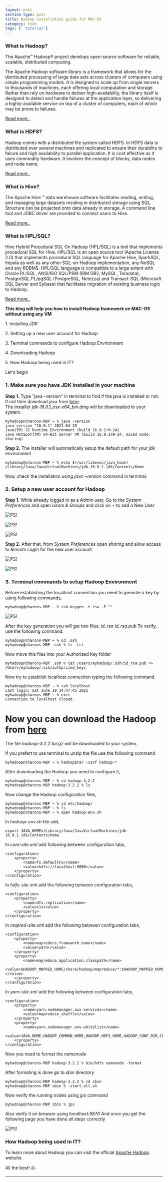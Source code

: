 ```yaml
---
layout: post
section-type: post
title: Hadoop installation guide for MAC-OS
category: tech
tags: [ 'tutorial']
---
```


### What is Hadoop?

The Apache™ Hadoop® project develops open-source software for reliable, scalable, distributed computing.

The Apache Hadoop software library is a framework that allows for the distributed processing of large data sets across clusters of computers using simple programming models. It is designed to scale up from single servers to thousands of machines, each offering local computation and storage. Rather than rely on hardware to deliver high-availability, the library itself is designed to detect and handle failures at the application layer, so delivering a highly-available service on top of a cluster of computers, each of which may be prone to failures.

[Read more..](https://hadoop.apache.org/)

### What is HDFS?

Hadoop comes with a distributed file system called HDFS. In HDFS data is distributed over several machines and replicated to ensure their durability to failure and high availability to parallel application. It is cost effective as it uses commodity hardware. It involves the concept of blocks, data nodes and node name.

[Read more..](https://hadoop.apache.org/docs/r1.2.1/hdfs_design.html)


### What is Hive?

The Apache Hive ™ data warehouse software facilitates reading, writing, and managing large datasets residing in distributed storage using SQL. Structure can be projected onto data already in storage. A command line tool and JDBC driver are provided to connect users to Hive.

[Read more..](https://hive.apache.org/)

### What is HPL/SQL?

Hive Hybrid Procedural SQL On Hadoop (HPL/SQL) is a tool that implements procedural SQL for Hive. HPL/SQL is an open source tool (Apache License 2.0) that implements procedural SQL language for Apache Hive, SparkSQL, Impala as well as any other SQL-on-Hadoop implementation, any NoSQL and any RDBMS. HPL/SQL language is compatible to a large extent with Oracle PL/SQL, ANSI/ISO SQL/PSM (IBM DB2, MySQL, Teradata), PostgreSQL PL/pgSQL (PostgreSQL, Netezza) and Transact-SQL (Microsoft SQL Server and Sybase) that facilitates migration of existing business logic to Hadoop.

[Read more..](https://cwiki.apache.org/confluence/pages/viewpage.action?pageId=59690156)


**This blog will help you how to install Hadoop framework on MAC-OS without using any VM**

<p style='text-align: left;'> 1. Installing JDK </p>
<p style='text-align: left;'> 2. Setting up a new user account for Hadoop </p>
<p style='text-align: left;'> 3. Terminal commands to configure Hadoop Environment </p>
<p style='text-align: left;'> 4. Downloading Hadoop </p>
<p style='text-align: left;'> 5. How Hadoop being used in IT? </p>

Let's begin

### 1. Make sure you have JDK installed in your machine

**Step 1.** Type "java -version" in terminal to find if the java is installed or not. If not then download java from [here](https://www.oracle.com/java/technologies/javase-downloads.html).  
The installer *jdk-16.0.1_osx-x64_bin.dmg* will be downloaded to your system.

```console
myhadoop@charons-MBP ~ % java -version
java version "16.0.1" 2021-04-20
Java(TM) SE Runtime Environment (build 16.0.1+9-24)
Java HotSpot(TM) 64-Bit Server VM (build 16.0.1+9-24, mixed mode, sharing)
```

**Step 2.** The installer will automatically setup the default path for your jdk environment

```console
myhadoop@charons-MBP ~ % echo $(/usr/libexec/java_home)
/Library/Java/JavaVirtualMachines/jdk-16.0.1.jdk/Contents/Home
```
Now, check the installation using *java -version* command in terminal.


### 2. Setup a new user account for Hadoop

**Step 1.** While already logged in as a Admin user, Go to the *System Preferences* and open *Users & Groups* and click on *+* to add a New User

![PS!](/img/h1.png)

![PS!](/img/h2.png)

![PS!](/img/h3.png)

**Step 2.** After that, from *System Preferences* open *sharing* and allow access to *Remote LogIn* for the new user account

![PS!](/img/h4.png)

![PS!](/img/h5.png)


### 3. Terminal commands to setup Hadoop Environment

Before establishing the localhost connection you need to geneate a key by using following commands,

```console
myhadoop@charons-MBP ~ % ssh-keygen -t rsa -P ""
```
![PS!](/img/h6.png)

After the key generation you will get two files,
*id_rsa*
*id_rsa.pub*
To verify, use the following command.

```console
myhadoop@charons-MBP ~ % cd .ssh
myhadoop@charons-MBP .ssh % ls -lrt 
```

Now move this files into your Authorized Key folder

```console
myhadoop@charons-MBP .ssh % cat /Users/myhadoop/.ssh/id_rsa.pub >> /Users/myhadoop/.ssh/authprized_keys 
```

Now try to establish localhost connection typing the following command.

```console
myhadoop@charons-MBP ~ % ssh localhost 
Last login: Sat June 19 14:47:45 2021
myhadoop@charons-MBP ~ % exit
Connection to localhost closed.
```

# Now you can download the Hadoop from [here](http://mirrors.estointernet.in/apache/hadoop/common/hadoop-3.2.2/)
The file *hadoop-3.2.2.tar.gz* will be downloaded to your system.

If you prefert to use terminal to unzip the file use the following command

```console
myhadoop@charons-MBP ~ % hadoop$tar -xzvf hadoop-*
```

After downloading the Hadoop you need to configure it,

```console
myhadoop@charons-MBP ~ % cd hadoop-3.2.2
myhadoop@charons-MBP hadoop-3.2.2 % ls
```
Now change the Hadoop configuration files,

```console
myhadoop@charons-MBP ~ % cd etc/hadoop/
myhadoop@charons-MBP ~ % ls
myhadoop@charons-MBP ~ % open hadoop-env.sh
```

In *hadoop-env.sh* file add,
```console
export JAVA_HOME=/Library/Java/JavaVirtualMachines/jdk-16.0.1.jdk/Contents/Home
```

In *core-site.xml* add following between configuration tabs,
```console
<configuration>  
    <property>  
        <name>fs.defaultFS</name>  
        <value>hdfs://localhost:9000</value>  
    </property>  
</configuration>  
```

In *hdfs-site.xml* add the following between configuration tabs,
```console
<configuration>  
    <property>  
        <name>dfs.replication</name>  
        <value>1</value>  
    </property>  
</configuration>
```

In *mapred-site.xml* add the following between configuration tabs,
```console
<configuration>
    <property>
        <name>mapreduce.framework.name</name>
        <value>yarn</value>
    </property>
    <property>
        <name>mapreduce.application.classpath</name>
        <value>$HADOOP_MAPRED_HOME/share/hadoop/mapreduce/*:$HADOOP_MAPRED_HOME/share/hadoop/mapreduce/lib/*</value>
    </property>
</configuration>
```

In *yarn-site.xml* add the following between configuration tabs,
```console
<configuration>
    <property>
        <name>yarn.nodemanager.aux-services</name>
        <value>mapreduce_shuffle</value>
    </property>
    <property>
        <name>yarn.nodemanager.env-whitelist</name>
        <value>JAVA_HOME,HADOOP_COMMON_HOME,HADOOP_HDFS_HOME,HADOOP_CONF_DIR,CLASSPATH_PREPEND_DISTCACHE,HADOOP_YARN_HOME,HADOOP_MAPRED_HOME</value>
    </property>
</configuration>
```

Now you need to format the *namenode*
```console
myhadoop@charons-MBP hadoop-3.2.2 % bin/hdfs namenode -format
```

After formating is done go to *sbin* directory

```console
myhadoop@charons-MBP hadoop-3.2.2 % cd sbin
myhadoop@charons-MBP sbin % .start-all.sh
```

Now verify the running nodes using *jps* command

```console
myhadoop@charons-MBP sbin % jps
```

Also verify it on browser using *localhost:9870*
And once you get the following page you have done all steps correctly

![PS!](/img/h7.jpeg)

### How Hadoop being used in IT?

To learn more about Hadoop you can visit the official [Apache Hadoop](https://hadoop.apache.org/) website.

All the best! 👍

---
